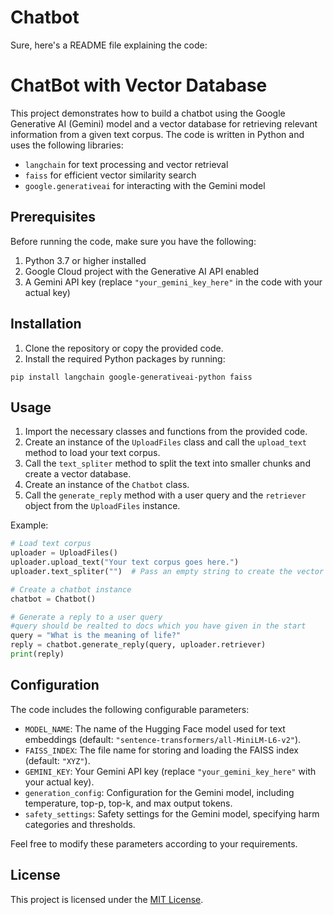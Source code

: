 # Chatbot
Sure, here's a README file explaining the code:

# ChatBot with Vector Database

This project demonstrates how to build a chatbot using the Google Generative AI (Gemini) model and a vector database for retrieving relevant information from a given text corpus. The code is written in Python and uses the following libraries:

- `langchain` for text processing and vector retrieval
- `faiss` for efficient vector similarity search
- `google.generativeai` for interacting with the Gemini model

## Prerequisites

Before running the code, make sure you have the following:

1. Python 3.7 or higher installed
2. Google Cloud project with the Generative AI API enabled
3. A Gemini API key (replace `"your_gemini_key_here"` in the code with your actual key)

## Installation

1. Clone the repository or copy the provided code.
2. Install the required Python packages by running:

```
pip install langchain google-generativeai-python faiss
```

## Usage

1. Import the necessary classes and functions from the provided code.
2. Create an instance of the `UploadFiles` class and call the `upload_text` method to load your text corpus.
3. Call the `text_spliter` method to split the text into smaller chunks and create a vector database.
4. Create an instance of the `Chatbot` class.
5. Call the `generate_reply` method with a user query and the `retriever` object from the `UploadFiles` instance.

Example:

```python
# Load text corpus
uploader = UploadFiles()
uploader.upload_text("Your text corpus goes here.")
uploader.text_spliter("")  # Pass an empty string to create the vector database

# Create a chatbot instance
chatbot = Chatbot()

# Generate a reply to a user query
#query should be realted to docs which you have given in the start
query = "What is the meaning of life?"
reply = chatbot.generate_reply(query, uploader.retriever)
print(reply)
```

## Configuration

The code includes the following configurable parameters:

- `MODEL_NAME`: The name of the Hugging Face model used for text embeddings (default: `"sentence-transformers/all-MiniLM-L6-v2"`).
- `FAISS_INDEX`: The file name for storing and loading the FAISS index (default: `"XYZ"`).
- `GEMINI_KEY`: Your Gemini API key (replace `"your_gemini_key_here"` with your actual key).
- `generation_config`: Configuration for the Gemini model, including temperature, top-p, top-k, and max output tokens.
- `safety_settings`: Safety settings for the Gemini model, specifying harm categories and thresholds.

Feel free to modify these parameters according to your requirements.

## License

This project is licensed under the [MIT License](LICENSE). 
